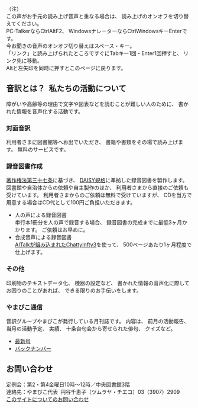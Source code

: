 <div id="parent">
  <span data-dur="45.676" data-begin="7.956">（注）</span>
  <div id="popup">この声がお手元の読み上げ音声と重なる場合は、
読み上げのオンオフを切り替えてください。<br />
PC-TalkerならCtrlAltF2、
WindowsナレーターならCtrlWindowsキーEnterです。<br />
今お聞きの音声のオンオフ切り替えはスペース・キー。<br />
「リンク」と読み上げられたところですぐにTabキー1回・Enter1回押すと、
リンク先に移動。<br />
Altと左矢印を同時に押すとこのページに戻ります。</div>
</div>

## <span data-dur="4.649" data-begin="53.632">音訳とは？&ensp;私たちの活動について</span>

<span data-dur="6.511" data-begin="58.281">障がいや高齢等の理由で文字や図表などを読むことが難しい人のために、</span>
<span data-dur="5.129" data-begin="64.792">書かれた情報を音声化する活動です。</span>

### <span data-dur="2.068" data-begin="69.921">対面音訳</span>

<span data-dur="3.263" data-begin="71.989">利用者さまに図書館等へお出でいただき、</span>
<span data-dur="4.558" data-begin="75.252">書籍や書類をその場で読み上げます。</span>
<span data-dur="3.315" data-begin="79.810">無料のサービスです。</span>

### <span data-dur="2.614" data-begin="83.125">録音図書作成</span>

<span data-dur="4.729" data-begin="85.739">[著作権法第三十七条](http://elaws.e-gov.go.jp/search/elawsSearch/elaws_search/lsg0500/detail?lawId=345AC0000000048&openerCode=1)に基づき、</span>
<span data-dur="6.514" data-begin="90.468">[DAISY規格](http://www.dinf.ne.jp/doc/daisy/)に準拠した録音図書を製作します。</span>
<span data-dur="4.446" data-begin="96.982">図書館や自治体からの依頼や自主製作のほか、</span>
<span data-dur="5.54" data-begin="101.428">利用者さまから直接のご依頼も受けています。</span>
<span data-dur="4.074" data-begin="106.968">利用者さまからのご依頼は無料で受けていますが、</span>
<span data-dur="7.414" data-begin="111.042">CDを当方で用意する場合はCD代として100円ご負担いただきます。</span>

- <span data-dur="3.357" data-begin="118.456">人の声による録音図書</span>  
<span data-dur="4.662" data-begin="121.813">単行本1冊分を人の声で録音する場合、</span>
<span data-dur="5.574" data-begin="126.475">録音図書の完成までに最低3ヶ月かかります。</span>
<span data-dur="3.297" data-begin="132.049">ご依頼はお早めに。</span>
- <span data-dur="3.718" data-begin="135.346">合成音声による録音図書</span>  
<span data-dur="5.5" data-begin="139.064">[AITalkが組み込まれたChattyInfty3](http://www.sciaccess.net/jp/ChattyInfty/)を使って、</span>
<span data-dur="5.191" data-begin="144.564">500ページあたり1ヶ月程度で仕上げます。</span>

### <span data-dur="1.717" data-begin="149.755">その他</span>

<span data-dur="2.549" data-begin="151.472">印刷物のテキストデータ化、</span>
<span data-dur="1.762" data-begin="154.021">機器の設定など、</span>
<span data-dur="4.613" data-begin="155.783">書かれた情報の音声化に際してお困りのことがあれば、</span>
<span data-dur="4.078" data-begin="160.396">できる限りのお手伝いをします。</span>

### <span data-dur="2.249" data-begin="164.474">やまびこ通信</span>

<span data-dur="4.869" data-begin="166.723">音訳グループやまびこが発行している月刊誌です。</span>
<span data-dur="1.296" data-begin="171.592">内容は、</span>
<span data-dur="2.322" data-begin="172.888">前月の活動報告、</span>
<span data-dur="2.144" data-begin="175.210">当月の活動予定、</span>
<span data-dur="1.319" data-begin="177.354">実績、</span>
<span data-dur="3.002" data-begin="178.673">十条台句会から寄せられた俳句、</span>
<span data-dur="2.481" data-begin="181.675">クイズなど。</span>

- <span data-dur="3.771" data-begin="184.156">[最新号](phrase.html)</span>
- <span data-dur="3.891" data-begin="187.927">[バックナンバー](bn.html)</span>

## <span data-dur="1.943" data-begin="191.818">お問い合わせ</span>

<span data-dur="7.597" data-begin="193.761">定例会：第2・第4金曜日10時～12時／中央図書館3階</span>  
<span data-dur="8.513" data-begin="201.358">連絡先：やまびこ代表&ensp;円谷千恵子（ツムラヤ・チエコ）03（3907）2909</span>  
<span data-dur="4.968" data-begin="209.871">[このサイトについてのお問い合わせ](mailto:ymbk2016ml@gmail.com?Subject=やまびこウェブサイトについて)</span>
<span data-dur="6.146" data-begin="214.839"><!--以上でこのページの読み上げは終わりです。--> </span>
